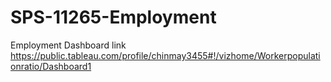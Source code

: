 # SPS-11265-Employment
Employment 
Dashboard link
https://public.tableau.com/profile/chinmay3455#!/vizhome/Workerpopulationratio/Dashboard1

